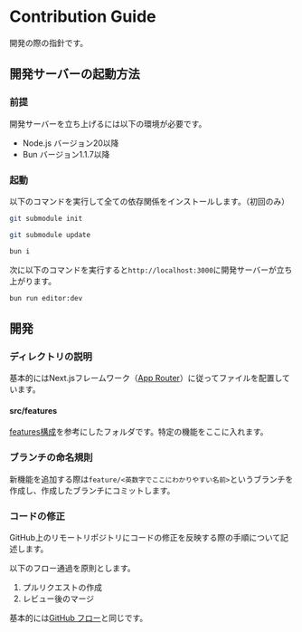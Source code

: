 # Contribution Guide

開発の際の指針です。

## 開発サーバーの起動方法

### 前提

開発サーバーを立ち上げるには以下の環境が必要です。

- Node.js バージョン20以降
- Bun バージョン1.1.7以降

### 起動

以下のコマンドを実行して全ての依存関係をインストールします。（初回のみ）

```sh
git submodule init
```

```sh
git submodule update
```

```sh
bun i
```

次に以下のコマンドを実行すると`http://localhost:3000`に開発サーバーが立ち上がります。

```sh
bun run editor:dev
```

## 開発

### ディレクトリの説明

基本的にはNext.jsフレームワーク（[App Router](https://nextjs.org/docs/app/building-your-application/routing)）に従ってファイルを配置しています。

#### src/features

[features構成](https://zenn.dev/yodaka/articles/eca2d4bf552aeb)を参考にしたフォルダです。特定の機能をここに入れます。

### ブランチの命名規則

新機能を追加する際は`feature/<英数字でここにわかりやすい名前>`というブランチを作成し、作成したブランチにコミットします。

### コードの修正

GitHub上のリモートリポジトリにコードの修正を反映する際の手順について記述します。

以下のフロー通過を原則とします。

1. プルリクエストの作成
2. レビュー後のマージ

基本的には[GitHub フロー](https://docs.github.com/ja/get-started/using-github/github-flow)と同じです。
